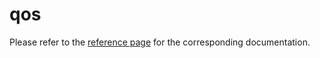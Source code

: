 # qos

Please refer to the [reference page](https://docs.infrahub.app/schema-library/reference/qos) for the corresponding documentation.
